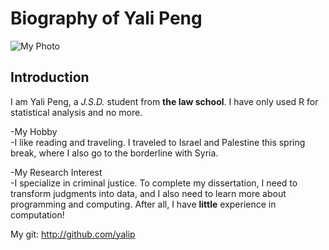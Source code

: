 # Biography of Yali Peng

![My Photo](http://a.cphotos.bdimg.com/timg?image&quality=100&size=b4000_4000&sec=1522282548&di=e1cb1be8645fec00b8d278da56bb35d5&src=http://i1.sinaimg.cn/edu/2012/0709/U2996P352DT20120709111521.jpg)

## Introduction

I am Yali Peng, a *J.S.D.* student from **the law school**. I have only used R for statistical analysis and no more. 

-My Hobby\
  -I like reading and traveling. I traveled to Israel and Palestine this spring break, where I also go to the borderline with Syria. 
  
-My Research Interest\
  -I specialize in criminal justice. To complete my dissertation, I need to transform judgments into data, and I also need to learn more about programming and computing. After all, I have __little__ experience in computation!



My git: http://github.com/yalip
